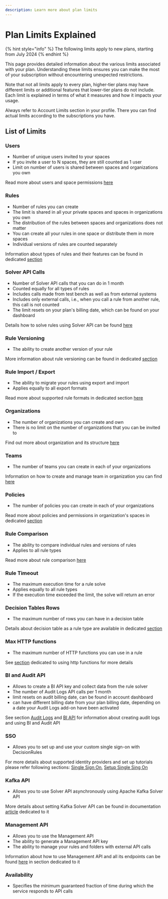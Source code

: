 ```yaml
---
description: Learn more about plan limits
---
```


# Plan Limits Explained

{% hint style="info" %}
The following limits apply to new plans, starting from July 2024
{% endhint %}

This page provides detailed information about the various limits associated with your plan. Understanding these limits ensures you can make the most of your subscription without encountering unexpected restrictions.

Note that not all limits apply to every plan, higher-tier plans may have different limits or additional features that lower-tier plans do not include. Each limit is explained in terms of what it measures and how it impacts your usage.

Always refer to Account Limits section in your profile. There you can find actual limits according to the subscriptions you have.

## List of Limits

### Users

* Number of unique users invited to your spaces
* If you invite a user to N spaces, they are still counted as 1 user
* Limit on number of users is shared between spaces and organizations you own

Read more about users and space permissions [here](../teamwork/users-and-roles.md)

### Rules

* Number of rules you can create
* The limit is shared in all your private spaces and spaces in organizations you own
* The distribution of the rules between spaces and organizations does not matter
* You can create all your rules in one space or distribute them in more spaces
* Individual versions of rules are counted separately

Information about types of rules and their features can be found in dedicated [section](https://app.gitbook.com/s/2kePaAlhzmPFZTjuxdCY/rule-types)

### Solver API Calls

* Number of Solver API calls that you can do in 1 month
* Counted equally for all types of rules
* Includes calls made from test bench as well as from external systems
* Includes only external calls, i.e., when you call a rule from another rule, this call is not counted
* The limit resets on your plan's billing date, which can be found on your dashboard

Details how to solve rules using Solver API can be found [here](../api/rule-solver-api.md)

### Rule Versioning

* The ability to create another version of your rule

More information about rule versioning can be found in dedicated [section](../other/versioning.md)

### Rule Import / Export

* The ability to migrate your rules using export and import
* Applies equally to all export formats

Read more about supported rule formats in dedicated section [here](https://app.gitbook.com/s/2kePaAlhzmPFZTjuxdCY/rules/export-and-import-of-the-rules)

### Organizations

* The number of organizations you can create and own
* There is no limit on the number of organizations that you can be invited to

Find out more about organization and its structure [here](broken-reference)

### Teams

* The number of teams you can create in each of your organizations

Information on how to create and manage team in organization you can find [here](../organization/structure/teams.md)

### Policies

* The number of policies you can create in each of your organizations

Read more about policies and permissions in organization's spaces in dedicated [section](../organization/structure/policies.md)

### Rule Comparison

* The ability to compare individual rules and versions of rules
* Applies to all rule types

Read more about rule comparison [here](../other/rule-comparison/)

### Rule Timeout

* The maximum execution time for a rule solve
* Applies equally to all rule types
* If the execution time exceeded the limit, the solve will return an error

### Decision Tables Rows

* The maximum number of rows you can have in a decision table

Details about decision table as a rule type are available in dedicated [section](https://app.gitbook.com/s/2kePaAlhzmPFZTjuxdCY/rule-types/decision-tables)

### Max HTTP functions

* The maximum number of HTTP functions you can use in a rule

See [section](../decision-tables/functions/integration-functions.md#http-functions) dedicated to using http functions for more details

### BI and Audit API

* Allows to create a BI API key and collect data from the rule solver
* The number of Audit Logs API calls per 1 month
* limit resets on audit billing date, can be found in account dashboard
* can have different billing date from your plan billing date, depending on a date your Audit Logs add-on have been activated

See section [Audit Logs](../business-intelligence/audit-logs.md) and [BI API](../api/bi-api/) for information about creating audit logs and using BI and Audit API

### SSO

* Allows you to set up and use your custom single sign-on with DecisionRules

For more details about supported identity providers and set up tutorials please refer following sections: [Single Sign On](../other/single-sign-on-sso.md), [Setup Single Sing On ](../on-premise-docker/setting-up-sso/)

### Kafka API

* Allows you to use Solver API asynchronously using Apache Kafka Solver API

More details about setting Kafka Solver API can be found in documentation [article](../api/apache-kafka-solver-api.md) dedicated to it

### Management API

* Allows you to use the Management API
* The ability to generate a Management API key&#x20;
* The ability to manage your rules and folders with external API calls

Information about how to use Management API and all its endpoints can be found [here](../api/management-api.md) in section dedicated to it

### Availability

* Specifies the minimum guaranteed fraction of time during which the service responds to API calls



